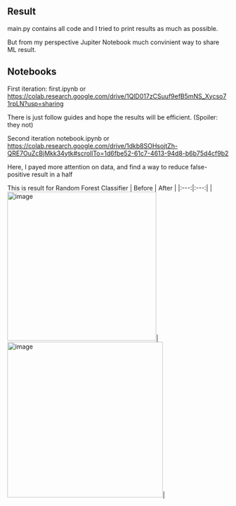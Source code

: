 ## Result

main.py contains all code and I tried to print results as much as possible.

But from my perspective Jupiter Notebook much convinient way to share ML result.

## Notebooks

First iteration: first.ipynb or
https://colab.research.google.com/drive/1QlD017zCSuuf9efB5mNS_Xycso71rpLN?usp=sharing

There is just follow guides and hope the results will be efficient. (Spoiler: they not)

Second iteration notebook.ipynb or
https://colab.research.google.com/drive/1dkb8SOHsojtZh-QRE7OuZcBjMkk34ytk#scrollTo=1d6fbe52-61c7-4613-94d8-b6b75d4cf9b2

Here, I payed more attention on data, and find a way to reduce false-positive result in a half

This is result for Random Forest Classifier
| Before | After |
|:---:|:---:|
| <img width="339" alt="image" src="https://user-images.githubusercontent.com/988301/175221768-10e97227-5358-4aa4-bce4-5255ccfda87d.png">|<img width="354" alt="image" src="https://user-images.githubusercontent.com/988301/175221839-e9b50935-8a42-4015-abc4-30d27adadf70.png">|


